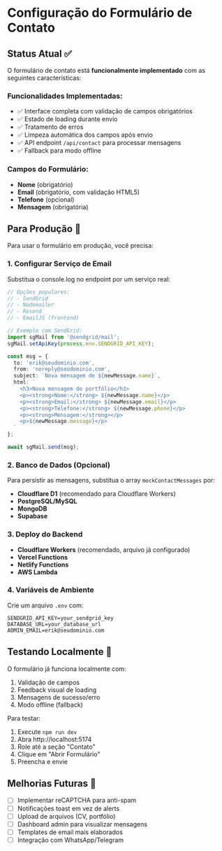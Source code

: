 # Configuração do Formulário de Contato

## Status Atual ✅

O formulário de contato está **funcionalmente implementado** com as seguintes características:

### Funcionalidades Implementadas:
- ✅ Interface completa com validação de campos obrigatórios
- ✅ Estado de loading durante envio
- ✅ Tratamento de erros
- ✅ Limpeza automática dos campos após envio
- ✅ API endpoint `/api/contact` para processar mensagens
- ✅ Fallback para modo offline

### Campos do Formulário:
- **Nome** (obrigatório)
- **Email** (obrigatório, com validação HTML5)
- **Telefone** (opcional)
- **Mensagem** (obrigatória)

## Para Produção 🚀

Para usar o formulário em produção, você precisa:

### 1. Configurar Serviço de Email
Substitua o console.log no endpoint por um serviço real:

```typescript
// Opções populares:
// - SendGrid
// - Nodemailer
// - Resend
// - EmailJS (frontend)

// Exemplo com SendGrid:
import sgMail from '@sendgrid/mail';
sgMail.setApiKey(process.env.SENDGRID_API_KEY);

const msg = {
  to: 'erik@seudominio.com',
  from: 'noreply@seudominio.com',
  subject: `Nova mensagem de ${newMessage.name}`,
  html: `
    <h3>Nova mensagem do portfólio</h3>
    <p><strong>Nome:</strong> ${newMessage.name}</p>
    <p><strong>Email:</strong> ${newMessage.email}</p>
    <p><strong>Telefone:</strong> ${newMessage.phone}</p>
    <p><strong>Mensagem:</strong></p>
    <p>${newMessage.message}</p>
  `
};

await sgMail.send(msg);
```

### 2. Banco de Dados (Opcional)
Para persistir as mensagens, substitua o array `mockContactMessages` por:
- **Cloudflare D1** (recomendado para Cloudflare Workers)
- **PostgreSQL/MySQL**
- **MongoDB**
- **Supabase**

### 3. Deploy do Backend
- **Cloudflare Workers** (recomendado, arquivo já configurado)
- **Vercel Functions**
- **Netlify Functions**
- **AWS Lambda**

### 4. Variáveis de Ambiente
Crie um arquivo `.env` com:
```
SENDGRID_API_KEY=your_sendgrid_key
DATABASE_URL=your_database_url
ADMIN_EMAIL=erik@seudominio.com
```

## Testando Localmente 🧪

O formulário já funciona localmente com:
1. Validação de campos
2. Feedback visual de loading
3. Mensagens de sucesso/erro
4. Modo offline (fallback)

Para testar:
1. Execute `npm run dev`
2. Abra http://localhost:5174
3. Role até a seção "Contato"
4. Clique em "Abrir Formulário"
5. Preencha e envie

## Melhorias Futuras 🔮

- [ ] Implementar reCAPTCHA para anti-spam
- [ ] Notificações toast em vez de alerts
- [ ] Upload de arquivos (CV, portfólio)
- [ ] Dashboard admin para visualizar mensagens
- [ ] Templates de email mais elaborados
- [ ] Integração com WhatsApp/Telegram
